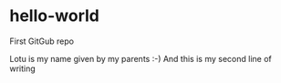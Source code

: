 # hello-world
First GitGub repo


Lotu is my name given by my parents :-)
And this is my second line of writing
